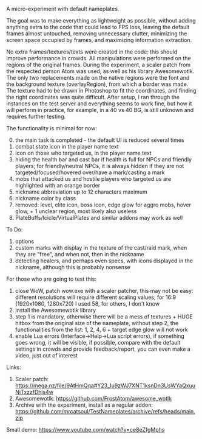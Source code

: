 A micro-experiment with default nameplates.


The goal was to make everything as lightweight as possible, without adding anything extra to the code that could lead to FPS loss, leaving the default frames almost untouched, removing unnecessary clutter, minimizing the screen space occupied by frames, and maximizing information extraction.


No extra frames/textures/texts were created in the code: this should improve performance in crowds. All manipulations were performed on the regions of the original frames. During the experiment, a scaler patch from the respected person Atom was used, as well as his library Awesomewotlk. The only two replacements made on the native regions were the font and the background texture (overlayRegion), from which a border was made. The texture had to be drawn in Photoshop to fit the coordinates, and finding the right coordinates was quite difficult. After setup, I ran through the instances on the test server and everything seems to work fine, but how it will perform in practice, for example, in a 40 vs 40 BG, is still unknown and requires further testing.


The functionality is minimal for now:

0) the main task is completed - the default UI is reduced several times
1) combat state icon in the player name text
2) icon on those who targeted us, in the player name text
3) hiding the health bar and cast bar if health is full for NPCs and friendly players; for friendly/neutral NPCs, it is always hidden if they are not targeted/focused/hovered over/have a mark/casting a mark
4) mobs that attacked us and hostile players who targeted us are highlighted with an orange border
5) nickname abbreviation up to 12 characters maximum
6) nickname color by class
7) removed: level, elite icon, boss icon, edge glow for aggro mobs, hover glow, + 1 unclear region, most likely also useless
7) PlateBuffs/Icicle/VirtualPlates and similar addons may work as well


To Do:
1) options
2) custom marks with display in the texture of the cast/raid mark, when they are "free", and when not, then in the nickname
3) detecting healers, and perhaps even specs, with icons displayed in the nickname, although this is probably nonsense


For those who are going to test this:
1) close WoW, patch wow.exe with a scaler patcher, this may not be easy: different resolutions will require different scaling values; for 16:9 (1920x1080, 1280x720) I used 58, for others, I don't know
2) install the Awesomewotlk library
3) step 1 is mandatory, otherwise there will be a mess of textures + HUGE hitbox from the original size of the nameplate, without step 2, the functionalities from the list: 1, 2, 4, 6 + target edge glow will not work
4) enable Lua errors (Interface->Help->Lua script errors), if something goes wrong, it will be visible, if possible, compare with the default settings in crowds and provide feedback/report, you can even make a video, just out of interest


Links:
1) Scaler patch: https://mega.nz/file/9AtHmQqa#Y23_Iu9zWJ7XNT1ksnDn3UsWYaQxuuNiTxzzfDhjs4w
2) Awesomewotlk: https://github.com/FrostAtom/awesome_wotlk
3) Archive with the experiment, install as a regular addon: https://github.com/mrcatsoul/TestNameplates/archive/refs/heads/main.zip


Small demo: https://www.youtube.com/watch?v=ce8eZfgMphs
